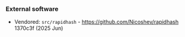 ### External software

- Vendored: `src/rapidhash` - https://github.com/Nicoshev/rapidhash 1370c3f (2025 Jun)

